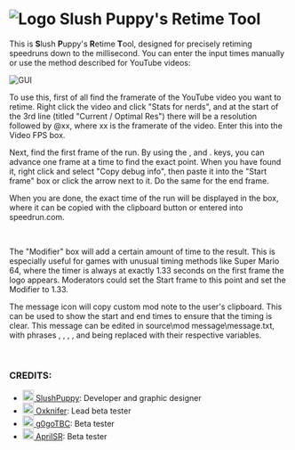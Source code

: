 # ![Logo](https://i.imgur.com/FohZNXF.png)  Slush Puppy's Retime Tool

This is **S**lush **P**uppy's **R**etime **T**ool, designed for precisely retiming speedruns down to the millisecond. You can enter the input times manually or use the method described for YouTube videos:

![GUI](https://i.imgur.com/gRf9fz8.png)

To use this, first of all find the framerate of the YouTube video you want to retime. Right click the video and click "Stats for nerds", and at the start of the 3rd line (titled "Current / Optimal Res") there will be a resolution followed by @xx, where xx is the framerate of the video. Enter this into the Video FPS box.

Next, find the first frame of the run. By using the , and . keys, you can advance one frame at a time to find the exact point. When you have found it, right click and select "Copy debug info", then paste it into the "Start frame" box or click the arrow next to it.
Do the same for the end frame.

When you are done, the exact time of the run will be displayed in the box, where it can be copied with the clipboard button or entered into speedrun.com.

&nbsp;

The "Modifier" box will add a certain amount of time to the result. This is especially useful for games with unusual timing methods like Super Mario 64, where the timer is always at exactly 1.33 seconds on the first frame the logo appears. Moderators could set the Start frame to this point and set the Modifier to 1.33.

The message icon will copy custom mod note to the user's clipboard. This can be used to show the start and end times to ensure that the timing is clear. This message can be edited in source\mod message\message.txt, with phrases <start>, <end>, <result>, <framerate>, and <modifier> being replaced with their respective variables.

&nbsp;

### CREDITS:
- <a href="https://www.speedrun.com/SlushPuppy"><img src="https://www.speedrun.com/themes/user/SlushPuppy/image.png" width=20 height=20> SlushPuppy</a>: Developer and graphic designer
- <a href="https://www.speedrun.com/Oxknifer"><img src="https://www.speedrun.com/themes/user/Oxknifer/image.png" width=20 height=20> Oxknifer</a>: Lead beta tester
- <a href="https://www.speedrun.com/g0goTBC"><img src="http://www.cityrider.com/fixed/43aspect.png" width=20 height=20> g0goTBC</a>: Beta tester
- <a href="https://www.speedrun.com/AprilSR"><img src="https://www.speedrun.com/themes/user/AprilSR/image.png" width=20 height=20> AprilSR</a>: Beta tester
